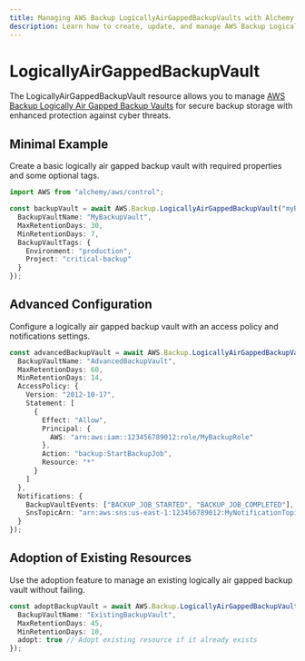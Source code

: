 ```yaml
---
title: Managing AWS Backup LogicallyAirGappedBackupVaults with Alchemy
description: Learn how to create, update, and manage AWS Backup LogicallyAirGappedBackupVaults using Alchemy Cloud Control.
---
```


# LogicallyAirGappedBackupVault

The LogicallyAirGappedBackupVault resource allows you to manage [AWS Backup Logically Air Gapped Backup Vaults](https://docs.aws.amazon.com/backup/latest/userguide/) for secure backup storage with enhanced protection against cyber threats.

## Minimal Example

Create a basic logically air gapped backup vault with required properties and some optional tags.

```ts
import AWS from "alchemy/aws/control";

const backupVault = await AWS.Backup.LogicallyAirGappedBackupVault("myBackupVault", {
  BackupVaultName: "MyBackupVault",
  MaxRetentionDays: 30,
  MinRetentionDays: 7,
  BackupVaultTags: {
    Environment: "production",
    Project: "critical-backup"
  }
});
```

## Advanced Configuration

Configure a logically air gapped backup vault with an access policy and notifications settings.

```ts
const advancedBackupVault = await AWS.Backup.LogicallyAirGappedBackupVault("advancedBackupVault", {
  BackupVaultName: "AdvancedBackupVault",
  MaxRetentionDays: 60,
  MinRetentionDays: 14,
  AccessPolicy: {
    Version: "2012-10-17",
    Statement: [
      {
        Effect: "Allow",
        Principal: {
          AWS: "arn:aws:iam::123456789012:role/MyBackupRole"
        },
        Action: "backup:StartBackupJob",
        Resource: "*"
      }
    ]
  },
  Notifications: {
    BackupVaultEvents: ["BACKUP_JOB_STARTED", "BACKUP_JOB_COMPLETED"],
    SnsTopicArn: "arn:aws:sns:us-east-1:123456789012:MyNotificationTopic"
  }
});
```

## Adoption of Existing Resources

Use the adoption feature to manage an existing logically air gapped backup vault without failing.

```ts
const adoptBackupVault = await AWS.Backup.LogicallyAirGappedBackupVault("adoptBackupVault", {
  BackupVaultName: "ExistingBackupVault",
  MaxRetentionDays: 45,
  MinRetentionDays: 10,
  adopt: true // Adopt existing resource if it already exists
});
```